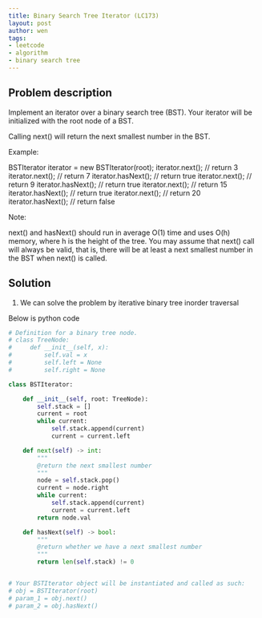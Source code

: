```yaml
---
title: Binary Search Tree Iterator (LC173)
layout: post
author: wen
tags:
- leetcode
- algorithm
- binary search tree
---
```


## Problem description
Implement an iterator over a binary search tree (BST). Your iterator will be initialized with the root node of a BST.

Calling next() will return the next smallest number in the BST.

 

Example:



BSTIterator iterator = new BSTIterator(root);
iterator.next();    // return 3
iterator.next();    // return 7
iterator.hasNext(); // return true
iterator.next();    // return 9
iterator.hasNext(); // return true
iterator.next();    // return 15
iterator.hasNext(); // return true
iterator.next();    // return 20
iterator.hasNext(); // return false
 

Note:

next() and hasNext() should run in average O(1) time and uses O(h) memory, where h is the height of the tree.
You may assume that next() call will always be valid, that is, there will be at least a next smallest number in the BST when next() is called.

## Solution
1. We can solve the problem by iterative binary tree inorder traversal

Below is python code

``` python
# Definition for a binary tree node.
# class TreeNode:
#     def __init__(self, x):
#         self.val = x
#         self.left = None
#         self.right = None

class BSTIterator:

    def __init__(self, root: TreeNode):
        self.stack = []
        current = root
        while current:
            self.stack.append(current)
            current = current.left

    def next(self) -> int:
        """
        @return the next smallest number
        """
        node = self.stack.pop()
        current = node.right
        while current:
            self.stack.append(current)
            current = current.left
        return node.val

    def hasNext(self) -> bool:
        """
        @return whether we have a next smallest number
        """
        return len(self.stack) != 0


# Your BSTIterator object will be instantiated and called as such:
# obj = BSTIterator(root)
# param_1 = obj.next()
# param_2 = obj.hasNext()
```